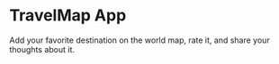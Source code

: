 # TravelMap App
Add your favorite destination on the world map, rate it, and share your thoughts about it.
